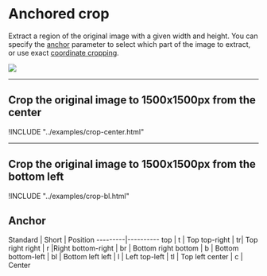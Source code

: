 # Anchored crop

Extract a region of the original image with a given width and height. You can specify the [anchor](#anchor) parameter to select which part of the image to extract, or use exact [coordinate cropping](exact.md).

![](https://zenhub.zengenti.com/image-examples/tree-frog-anchor-example.jpg?width=1000&quality=50)

---

## Crop the original image to 1500x1500px from the center

!INCLUDE "../examples/crop-center.html"

---

## Crop the original image to 1500x1500px from the bottom left

!INCLUDE "../examples/crop-bl.html"

## Anchor


Standard | Short | Position
---------|----------
 top | t | Top
 top-right | tr| Top right
 right | r |Right
 bottom-right | br | Bottom right
 bottom | b | Bottom
 bottom-left | bl | Bottom left
 left | l | Left
 top-left | tl | Top left
 center | c | Center